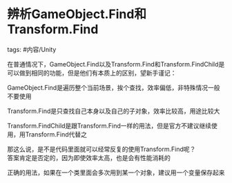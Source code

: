 # 辨析GameObject.Find和Transform.Find

tags: #内容/Unity 

在普通情况下，GameObject.Find以及Transform.Find和Transform.FindChild是可以做到相同的功能，但是他们有本质上的区别，望新手谨记：


GameObject.Find是遍历整个当前场景，挨个查找，效率偏低，非特殊情况一般不要使用

  

Transform.Find是只查找自己本身以及自己的子对象，效率比较高，用途比较大

  

Transform.FindChild是跟Transform.Find一样的用法，但是官方不建议继续使用，用Transform.Find代替之

  

那这么说，是不是代码里面就可以经常反复的使用Transform.Find呢？   
答案肯定是否定的，因为即使效率太高，也是会有性能消耗的   

正确的用法，如果在一个类里面会多次用到某一个对象，建议用一个变量保存起来